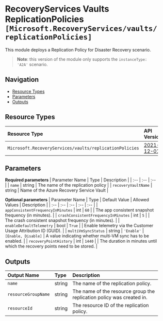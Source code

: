 # RecoveryServices Vaults ReplicationPolicies `[Microsoft.RecoveryServices/vaults/replicationPolicies]`

This module deploys a Replication Policy for Disaster Recovery scenario.

> **Note**: this version of the module only supports the `instanceType: 'A2A'` scenario.

## Navigation

- [Resource Types](#Resource-Types)
- [Parameters](#Parameters)
- [Outputs](#Outputs)

## Resource Types

| Resource Type | API Version |
| :-- | :-- |
| `Microsoft.RecoveryServices/vaults/replicationPolicies` | [2021-12-01](https://docs.microsoft.com/en-us/azure/templates/Microsoft.RecoveryServices/2021-12-01/vaults/replicationPolicies) |

## Parameters

**Required parameters**
| Parameter Name | Type | Description |
| :-- | :-- | :-- |
| `name` | string | The name of the replication policy |
| `recoveryVaultName` | string | Name of the Azure Recovery Service Vault |

**Optional parameters**
| Parameter Name | Type | Default Value | Allowed Values | Description |
| :-- | :-- | :-- | :-- | :-- |
| `appConsistentFrequencyInMinutes` | int | `60` |  | The app consistent snapshot frequency (in minutes). |
| `crashConsistentFrequencyInMinutes` | int | `5` |  | The crash consistent snapshot frequency (in minutes). |
| `enableDefaultTelemetry` | bool | `True` |  | Enable telemetry via the Customer Usage Attribution ID (GUID). |
| `multiVmSyncStatus` | string | `'Enable'` | `[Enable, Disable]` | A value indicating whether multi-VM sync has to be enabled. |
| `recoveryPointHistory` | int | `1440` |  | The duration in minutes until which the recovery points need to be stored. |

## Outputs

| Output Name | Type | Description |
| :-- | :-- | :-- |
| `name` | string | The name of the replication policy. |
| `resourceGroupName` | string | The name of the resource group the replication policy was created in. |
| `resourceId` | string | The resource ID of the replication policy. |


